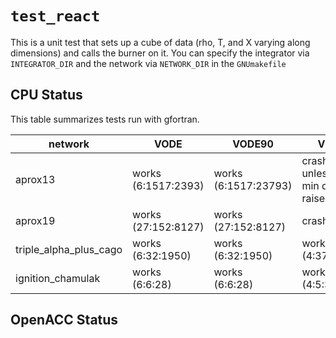 # `test_react`

This is a unit test that sets up a cube of data (rho, T, and X varying
along dimensions) and calls the burner on it.  You can specify the integrator
via `INTEGRATOR_DIR` and the network via `NETWORK_DIR` in the `GNUmakefile`

## CPU Status

This table summarizes tests run with gfortran.


| network                | VODE                    | VODE90                  | VBDF                                 | BS                      | Rosenbrock    |
|------------------------|-------------------------|-------------------------|--------------------------------------|-------------------------|---------------|
| aprox13                | works<br>(6:1517:2393)  | works<br>(6:1517:23793) | crashes unless<br>min density raised | works<br>(126:858:4678) | crashes       |
| aprox19                | works<br>(27:152:8127)  | works<br>(27:152:8127)  | crashes                              | works<br>(72:297:2869)  | runs too long |
| triple_alpha_plus_cago | works<br>(6:32:1950)    | works<br>(6:32:1950)    | works<br>(4:37:1964)                 | works<br>(126:148:3044) | crashes       |
| ignition_chamulak      | works<br>(6:6:28)       | works<br>(6:6:28)       | works<br>(4:5:30)                    | works<br>(144:144:153)  | works (252:252:252) |




## OpenACC Status
